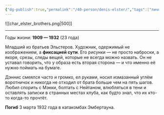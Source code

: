 ```yaml
---
{"dg-publish":true,"permalink":"/40-person/denis-elster/","tags":["личность/клуб"]}
---
```


![[char_elster_brothers.png\|500]]
***
Годы жизни: **1909 — 1932** (23 года)

Младший из братьев Эльстеров. Художник, одержимый не изображением, а **фиксацией сути**. Его рисунки — не просто наброски, а якоря, срезы, следы вещей, которые не всегда можно назвать. Он не уставал говорить, что у образа есть вторая сторона — и что именно её нужно поймать на бумаге.

Дэннис смеялся часто и громко, ел руками, носил измазанный углём воротничок и никогда не отходил от брата больше чем на пять шагов. Любил спорить с Мэкки, болтать с Нейтаном, влюбляться в тени и оставлять записки в странных местах клуба, как будто знал, что их кто-то когда-то прочтёт.

**Погиб** 3 марта 1932 года в катакомбах Эмбертауна.